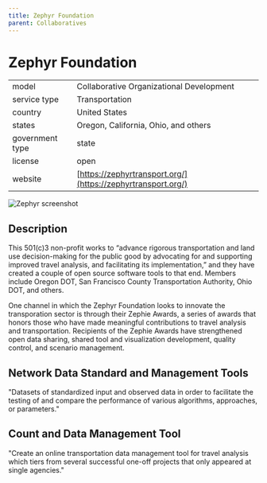 ```yaml
---
title: Zephyr Foundation
parent: Collaboratives
---
```


# Zephyr Foundation

|                   |                                          |
|:------------------|:-----------------------------------------|
| model             | Collaborative Organizational Development
| service type      | Transportation
| country           | United States
| states            | Oregon, California, Ohio, and others
| government type   | state
| license           | open
| website           | [https://zephyrtransport.org/](https://zephyrtransport.org/)

![Zephyr screenshot](collaboratives/images/ZephyrFoundation.png) 

## Description
This 501(c)3 non-profit works to “advance rigorous transportation and land use decision-making for the public good by advocating for and supporting improved travel analysis, and facilitating its implementation,” and they have created a couple of open source software tools to that end. Members include Oregon DOT, San Francisco County Transportation Authority, Ohio DOT, and others.

One channel in which the Zephyr Foundation looks to innovate the transporation sector is through their Zephie Awards, a series of awards that honors those who have made meaningful contributions to travel analysis and transportation. Recipients of the Zephie Awards have strengthened open data sharing, shared tool and visualization development, quality control, and scenario management. 

## Network Data Standard and Management Tools
"Datasets of standardized input and observed data in order to facilitate the testing of and compare the performance of various algorithms, approaches, or parameters."

## Count and Data Management Tool
"Create an online transportation data management tool for travel analysis which tiers from several successful one-off projects that only appeared at single agencies."
